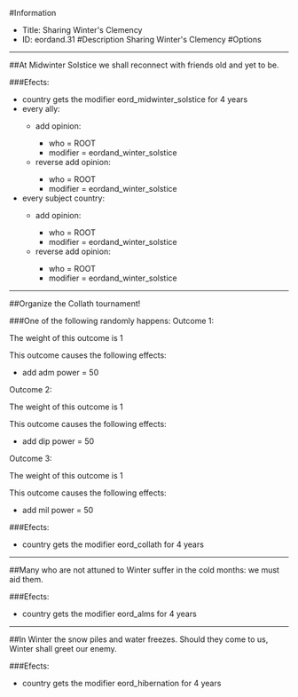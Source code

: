 #Information
 - Title: Sharing Winter's Clemency
 - ID: eordand.31
#Description
Sharing Winter's Clemency
#Options

___
##At Midwinter Solstice we shall reconnect with friends old and yet to be.

###Efects:<ul><li>country gets the modifier eord_midwinter_solstice for 4 years</li><li>every ally:</li><ul><li>add opinion:</li><ul><li>who = ROOT</li><li>modifier = eordand_winter_solstice</li></ul><li>reverse add opinion:</li><ul><li>who = ROOT</li><li>modifier = eordand_winter_solstice</li></ul></ul><li>every subject country:</li><ul><li>add opinion:</li><ul><li>who = ROOT</li><li>modifier = eordand_winter_solstice</li></ul><li>reverse add opinion:</li><ul><li>who = ROOT</li><li>modifier = eordand_winter_solstice</li></ul></ul></ul>

___
##Organize the Collath tournament!

###One of the following randomly happens:
Outcome 1:

The weight of this outcome is 1

This outcome causes the following effects:<ul><li>add adm power = 50</li></ul>
Outcome 2:

The weight of this outcome is 1

This outcome causes the following effects:<ul><li>add dip power = 50</li></ul>
Outcome 3:

The weight of this outcome is 1

This outcome causes the following effects:<ul><li>add mil power = 50</li></ul>

###Efects:<ul><li>country gets the modifier eord_collath for 4 years</li></ul>

___
##Many who are not attuned to Winter suffer in the cold months: we must aid them.

###Efects:<ul><li>country gets the modifier eord_alms for 4 years</li></ul>

___
##In Winter the snow piles and water freezes. Should they come to us, Winter shall greet our enemy.

###Efects:<ul><li>country gets the modifier eord_hibernation for 4 years</li></ul>
